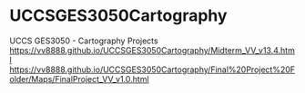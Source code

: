 # UCCSGES3050Cartography
UCCS GES3050 - Cartography Projects
https://vv8888.github.io/UCCSGES3050Cartography/Midterm_VV_v13.4.html
https://vv8888.github.io/UCCSGES3050Cartography/Final%20Project%20Folder/Maps/FinalProject_VV_v1.0.html

